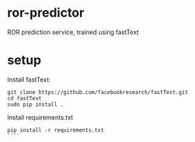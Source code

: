 # ror-predictor
ROR prediction service, trained using fastText

# setup
Install fastText:
````
git clone https://github.com/facebookresearch/fastText.git
cd fastText
sudo pip install .
`````

Install requirements.txt
`````
pip install -r requirements.txt
````
